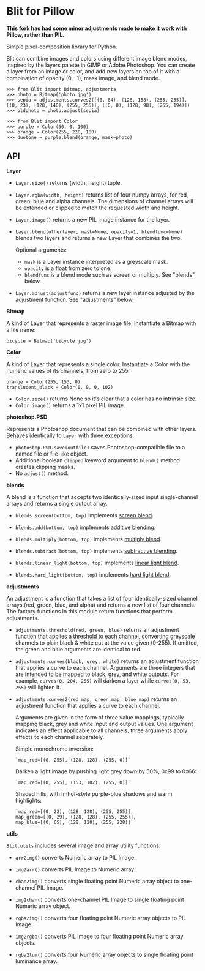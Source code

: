 Blit for Pillow
====

**This fork has had some minor adjustments made to make it work with Pillow, rather than PIL.**

Simple pixel-composition library for Python.

Blit can combine images and colors using different image blend modes, inspired
by the layers palette in GIMP or Adobe Photoshop. You can create a layer from
an image or color, and add new layers on top of it with a combination of opacity
(0 - 1), mask image, and blend mode.

    >>> from Blit import Bitmap, adjustments
    >>> photo = Bitmap('photo.jpg')
    >>> sepia = adjustments.curves2([(0, 64), (128, 158), (255, 255)], [(0, 23), (128, 140), (255, 255)], [(0, 0), (128, 98), (255, 194)])
    >>> oldphoto = photo.adjust(sepia)
    
    >>> from Blit import Color
    >>> purple = Color(50, 0, 100)
    >>> orange = Color(255, 220, 180)
    >>> duotone = purple.blend(orange, mask=photo)

API
---

__Layer__

* `Layer.size()` returns (width, height) tuple.

* `Layer.rgba(width, height)` returns list of four numpy arrays, for red,
  green, blue and alpha channels. The dimensions of channel arrays will
  be extended or clipped to match the requested width and height.

* `Layer.image()` returns a new PIL image instance for the layer.

* `Layer.blend(otherlayer, mask=None, opacity=1, blendfunc=None)`
  blends two layers and returns a new Layer that combines the two.
  
  Optional arguments:
  * `mask` is a Layer instance interpreted as a greyscale mask.
  * `opacity` is a float from zero to one.
  * `blendfunc` is a blend mode such as screen or multiply. See "blends" below.

* `Layer.adjust(adjustfunc)` returns a new layer instance adjusted by
  the adjustment function. See "adjustments" below.

__Bitmap__

A kind of Layer that represents a raster image file. Instantiate a Bitmap
with a file name:

    bicycle = Bitmap('bicycle.jpg')

__Color__

A kind of Layer that represents a single color. Instantiate a Color with
the numeric values of its channels, from zero to 255:

    orange = Color(255, 153, 0)
    translucent_black = Color(0, 0, 0, 102)

* `Color.size()` returns None so it's clear that a color has no intrinsic size.
* `Color.image()` returns a 1x1 pixel PIL image.

__photoshop.PSD__

Represents a Photoshop document that can be combined with other layers.
Behaves identically to `Layer` with three exceptions:

* `photoshop.PSD.save(outfile)` saves Photoshop-compatible file to a named file or file-like object.
* Additional boolean `clipped` keyword argument to `blend()` method creates clipping masks.
* No `adjust()` method.

__blends__

A blend is a function that accepts two identically-sized
input single-channel arrays and returns a single output array.

* `blends.screen(bottom, top)` implements
  [screen blend](http://illusions.hu/effectwiki/doku.php?id=screen_blending).

* `blends.add(bottom, top)` implements
  [additive blending](http://illusions.hu/effectwiki/doku.php?id=additive_blending).

* `blends.multiply(bottom, top)` implements
  [multiply blend](http://illusions.hu/effectwiki/doku.php?id=multiply_blending).

* `blends.subtract(bottom, top)` implements
  [subtractive blending](http://illusions.hu/effectwiki/doku.php?id=subtractive_blending).

* `blends.linear_light(bottom, top)` implements
  [linear light blend](http://illusions.hu/effectwiki/doku.php?id=linear_light_blending).

* `blends.hard_light(bottom, top)` implements
  [hard light blend](http://illusions.hu/effectwiki/doku.php?id=hard_light_blending).

__adjustments__

An adjustment is a function that takes a list of four identically-sized channel
arrays (red, green, blue, and alpha) and returns a new list of four channels.
The factory functions in this module return functions that perform adjustments.

* `adjustments.threshold(red, green, blue)` returns an adjustment function
  that applies a threshold to each channel, converting greyscale channels
  to plain black & white cut at the value given (0-255). If omitted, the green
  and blue arguments are identical to red.

* `adjustments.curves(black, grey, white)` returns an adjustment function
  that applies a curve to each channel. Arguments are three integers that
  are intended to be mapped to black, grey, and white outputs. For example,
  `curves(0, 204, 255)` will darken a layer while `curves(0, 53, 255)`
  will lighten it.

* `adjustments.curves2(red_map, green_map, blue_map)` returns an adjustment
  function that applies a curve to each channel.
  
  Arguments are given in the form of three value mappings, typically
  mapping black, grey and white input and output values. One argument
  indicates an effect applicable to all channels, three arguments apply
  effects to each channel separately.
    
  Simple monochrome inversion:

      `map_red=[(0, 255), (128, 128), (255, 0)]`
  
  Darken a light image by pushing light grey down by 50%, 0x99 to 0x66:
      
      `map_red=[(0, 255), (153, 102), (255, 0)]`
  
  Shaded hills, with Imhof-style purple-blue shadows and warm highlights:
      
      `map_red=[(0, 22), (128, 128), (255, 255)],
      map_green=[(0, 29), (128, 128), (255, 255)],
      map_blue=[(0, 65), (128, 128), (255, 228)]`

__utils__

`Blit.utils` includes several image and array utility functions:

 * `arr2img()` converts Numeric array to PIL Image.

 * `img2arr()` converts PIL Image to Numeric array.

 * `chan2img()` converts single floating point Numeric array object to one-channel PIL Image.

 * `img2chan()` converts one-channel PIL Image to single floating point Numeric array object.

 * `rgba2img()` converts four floating point Numeric array objects to PIL Image.

 * `img2rgba()` converts PIL Image to four floating point Numeric array objects.

 * `rgba2lum()` converts four Numeric array objects to single floating point luminance array.
